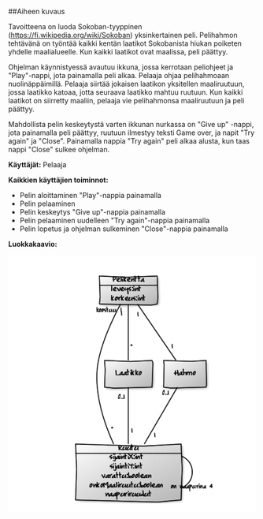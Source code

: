 ##Aiheen kuvaus

Tavoitteena on luoda Sokoban-tyyppinen (https://fi.wikipedia.org/wiki/Sokoban) yksinkertainen peli. Pelihahmon tehtävänä on työntää kaikki kentän laatikot Sokobanista hiukan poiketen yhdelle maalialueelle. Kun kaikki laatikot ovat maalissa, peli päättyy. 

Ohjelman käynnistyessä avautuu ikkuna, jossa kerrotaan peliohjeet ja "Play"-nappi, jota painamalla peli alkaa. Pelaaja ohjaa pelihahmoaan nuolinäppäimillä. Pelaaja siirtää jokaisen laatikon yksitellen maaliruutuun, jossa laatikko katoaa, jotta seuraava laatikko mahtuu ruutuun. Kun kaikki laatikot on siirretty maaliin, pelaaja vie pelihahmonsa maaliruutuun ja peli päättyy.

Mahdollista pelin keskeytystä varten ikkunan nurkassa on "Give up" -nappi, jota painamalla peli päättyy, ruutuun ilmestyy teksti Game over, ja napit "Try again" ja "Close". Painamalla nappia "Try again" peli alkaa alusta, kun taas nappi "Close" sulkee ohjelman.

**Käyttäjät:** Pelaaja

**Kaikkien käyttäjien toiminnot:**

- Pelin aloittaminen "Play"-nappia painamalla
- Pelin pelaaminen
- Pelin keskeytys "Give up"-nappia painamalla
- Pelin pelaaminen uudelleen "Try again"-nappia painamalla
- Pelin lopetus ja ohjelman sulkeminen "Close"-nappia painamalla

**Luokkakaavio:**

![Luokkakaavio](https://github.com/dropleton/Laatikkopeli/blob/master/dokumentointi/Luokkakaavio2.png "Luokkakaavio")

